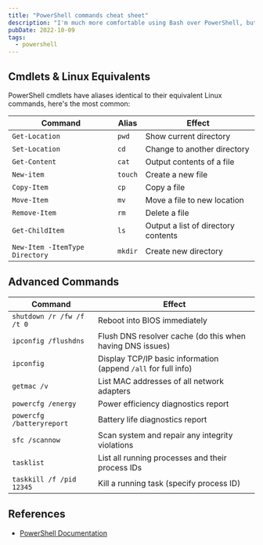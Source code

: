 ```yaml
---
title: "PowerShell commands cheat sheet"
description: "I'm much more comfortable using Bash over PowerShell, but there are definitely times that you need to use command line on Windows. So I keep a small, but growing list of my most commonly used cmdlets, their Linux-like aliases, and other must-know commands."
pubDate: 2022-10-09
tags:
  - powershell
---
```


## Cmdlets & Linux Equivalents

PowerShell cmdlets have aliases identical to their equivalent Linux commands, here's the most common:

| Command                        | Alias   | Effect                              |
| ------------------------------ | ------- | ----------------------------------- |
| `Get-Location`                 | `pwd`   | Show current directory              |
| `Set-Location`                 | `cd`    | Change to another directory         |
| `Get-Content`                  | `cat`   | Output contents of a file           |
| `New-item`                     | `touch` | Create a new file                   |
| `Copy-Item`                    | `cp`    | Copy a file                         |
| `Move-Item`                    | `mv`    | Move a file to new location         |
| `Remove-Item`                  | `rm`    | Delete a file                       |
| `Get-ChildItem`                | `ls`    | Output a list of directory contents |
| `New-Item -ItemType Directory` | `mkdir` | Create new directory                |

## Advanced Commands

| Command                   | Effect                                                         |
| ------------------------- | -------------------------------------------------------------- |
| `shutdown /r /fw /f /t 0` | Reboot into BIOS immediately                                   |
| `ipconfig /flushdns`      | Flush DNS resolver cache (do this when having DNS issues)      |
| `ipconfig`                | Display TCP/IP basic information (append `/all` for full info) |
| `getmac /v`               | List MAC addresses of all network adapters                     |
| `powercfg /energy`        | Power efficiency diagnostics report                            |
| `powercfg /batteryreport` | Battery life diagnostics report                                |
| `sfc /scannow`            | Scan system and repair any integrity violations                |
| `tasklist`                | List all running processes and their process IDs               |
| `taskkill /f /pid 12345`  | Kill a running task (specify process ID)                       |

## References

- <a href="https://learn.microsoft.com/en-us/powershell/?view=powershell-7.2" target="_blank">PowerShell Documentation</a>

